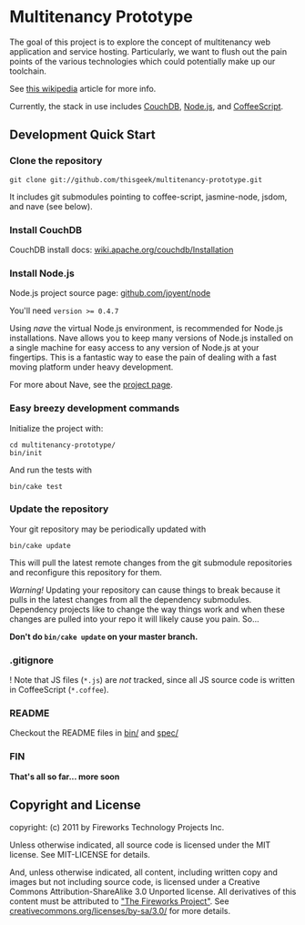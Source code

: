 Multitenancy Prototype
======================

The goal of this project is to explore the concept of multitenancy web
application and service hosting. Particularly, we want to flush out the pain
points of the various technologies which could potentially make up our
toolchain.

See [this wikipedia](http://en.wikipedia.org/wiki/Multi-tenant) article for more info.

Currently, the stack in use includes [CouchDB](http://couchdb.apache.org/), [Node.js](http://nodejs.org/), and [CoffeeScript](http://jashkenas.github.com/coffee-script/).

Development Quick Start
------------------------

### Clone the repository

    git clone git://github.com/thisgeek/multitenancy-prototype.git

It includes git submodules pointing to coffee-script, jasmine-node, jsdom, and
nave (see below).

### Install CouchDB
CouchDB install docs: [wiki.apache.org/couchdb/Installation](http://wiki.apache.org/couchdb/Installation)

### Install Node.js
Node.js project source page: [github.com/joyent/node](https://github.com/joyent/node)

You'll need `version >= 0.4.7`

Using *nave* the virtual Node.js environment, is recommended for Node.js
installations. Nave allows you to keep many versions of Node.js installed on a
single machine for easy access to any version of Node.js at your fingertips.
This is a fantastic way to ease the pain of dealing with a fast moving platform
under heavy development.

For more about Nave, see the [project page](https://github.com/isaacs/nave).

### Easy breezy development commands
Initialize the project with:

    cd multitenancy-prototype/
    bin/init

And run the tests with

    bin/cake test

### Update the repository
Your git repository may be periodically updated with

    bin/cake update

This will pull the latest remote changes from the git submodule repositories
and reconfigure this repository for them.

*Warning!* Updating your repository can cause things to break because it pulls
in the latest changes from all the dependency submodules. Dependency projects
like to change the way things work and when these changes are pulled into your
repo it will likely cause you pain. So...

__Don't do `bin/cake update` on your master branch.__

### .gitignore
! Note that JS files (`*.js`) are *not* tracked, since all JS source code is
written in CoffeeScript (`*.coffee`).

### README
Checkout the README files in
[bin/](bin/) and [spec/](spec/)


### FIN
__That's all so far... more soon__

Copyright and License
---------------------
copyright: (c) 2011 by Fireworks Technology Projects Inc.

Unless otherwise indicated, all source code is licensed under the MIT license.
See MIT-LICENSE for details.

And, unless otherwise indicated, all content, including written copy and images
but not including source code, is licensed under a Creative Commons
Attribution-ShareAlike 3.0 Unported license. All derivatives of this content
must be attributed to
["The Fireworks Project"](http://www.fireworksproject.com/). See
[creativecommons.org/licenses/by-sa/3.0/](http://creativecommons.org/licenses/by-sa/3.0/)
for more details.
